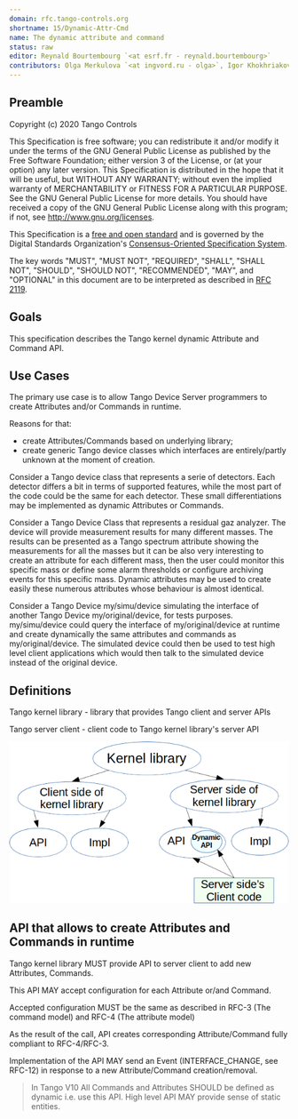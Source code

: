 ```yaml
---
domain: rfc.tango-controls.org 
shortname: 15/Dynamic-Attr-Cmd 
name: The dynamic attribute and command 
status: raw 
editor: Reynald Bourtembourg `<at esrf.fr - reynald.bourtembourg>` 
contributors: Olga Merkulova `<at ingvord.ru - olga>`, Igor Khokhriakov `<at ingvord.ru - mail>`
---
```


## Preamble

Copyright (c) 2020 Tango Controls

This Specification is free software; you can redistribute it and/or modify it under the terms of the GNU General Public License as published by the Free Software Foundation; either version 3 of the License, or (at your option) any later version. This Specification is distributed in the hope that it will be useful, but WITHOUT ANY WARRANTY; without even the implied warranty of MERCHANTABILITY or FITNESS FOR A PARTICULAR PURPOSE. See the GNU General Public License for more details. You should have received a copy of the GNU General Public License along with this program; if not, see <http://www.gnu.org/licenses>.

This Specification is a [free and open standard](http://www.digistan.org/open-standard:definition) and is governed by the Digital Standards
Organization's [Consensus-Oriented Specification System](http://www.digistan.org/spec:1/COSS).

The key words "MUST", "MUST NOT", "REQUIRED", "SHALL", "SHALL NOT", "SHOULD", "SHOULD NOT", "RECOMMENDED", "MAY", and "OPTIONAL" in this document are to be interpreted as described in [RFC 2119](http://tools.ietf.org/html/rfc2119).


## Goals

This specification describes the Tango kernel dynamic Attribute and Command API. 


## Use Cases

The primary use case is to allow Tango Device Server programmers to create Attributes and/or Commands in runtime.

Reasons for that:
- create Attributes/Commands based on underlying library;
- create generic Tango device classes which interfaces are entirely/partly unknown at the moment of creation.

Consider a Tango device class that represents a serie of detectors. Each detector differs a bit in terms of supported features, while the most part of the code could be the same for each detector. These small differentiations may be implemented as dynamic Attributes or Commands. 

Consider a Tango Device Class that represents a residual gaz analyzer. The device will provide measurement results for many different masses. The results can be presented as a Tango spectrum attribute showing the measurements for all the masses but it can be also very interesting to create an attribute for each different mass, then the user could monitor this specific mass or define some alarm thresholds or configure archiving events for this specific mass. Dynamic attributes may be used to create easily these numerous attributes whose behaviour is almost identical.

Consider a Tango Device my/simu/device simulating the interface of another Tango Device my/original/device, for tests purposes. my/simu/device could query the interface of my/original/device at runtime and create dynamically the same attributes and commands as my/original/device. The simulated device could then be used to test high level client applications which would then talk to the simulated device instead of the original device.


## Definitions

Tango kernel library - library that provides Tango client and server APIs

Tango server client - client code to Tango kernel library's server API

![](kernel_library_diagram.png)



## API that allows to create Attributes and Commands in runtime

Tango kernel library MUST provide API to server client to add new Attributes, Commands.

This API MAY accept configuration for each Attribute or/and Command. 

Accepted configuration MUST be the same as described in RFC-3 (The command model) and RFC-4 (The attribute model)

As the result of the call, API creates corresponding Attribute/Command fully compliant to RFC-4/RFC-3.

Implementation of the API MAY send an Event (INTERFACE_CHANGE, see RFC-12) in response to a new Attribute/Command creation/removal.



> In Tango V10
All Commands and Attributes SHOULD be defined as dynamic i.e. use this API. High level API MAY provide sense of static entities.   



